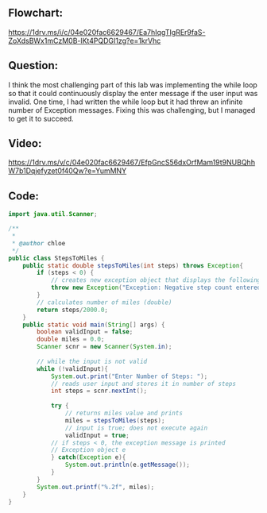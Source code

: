 ## Flowchart:
https://1drv.ms/i/c/04e020fac6629467/Ea7hIqgTIgREr9faS-ZoXdsBWx1mCzM0B-lKt4PQDGI1zg?e=1krVhc

## Question:
I think the most challenging part of this lab was implementing the while loop so that it could continuously display the enter message if the user input was invalid. One time, I had written the while loop
but it had threw an infinite number of Exception messages. Fixing this was challenging, but I managed to get it to succeed.
## Video:
https://1drv.ms/v/c/04e020fac6629467/EfpGncS56dxOrfMam19t9NUBQhhW7b1Dqjefyzet0f40Qw?e=YumMNY

## Code:
``` java
import java.util.Scanner;

/**
 *
 * @author chloe
 */
public class StepsToMiles {
    public static double stepsToMiles(int steps) throws Exception{
        if (steps < 0) {
            // creates new exception object that displays the following message
            throw new Exception("Exception: Negative step count entered.");
        }
        // calculates number of miles (double)
        return steps/2000.0;
    }
    public static void main(String[] args) {
        boolean validInput = false;
        double miles = 0.0;
        Scanner scnr = new Scanner(System.in);
        
        // while the input is not valid
        while (!validInput){
            System.out.print("Enter Number of Steps: ");
            // reads user input and stores it in number of steps
            int steps = scnr.nextInt();
            
            try {
                // returns miles value and prints
                miles = stepsToMiles(steps);
                // input is true; does not execute again
                validInput = true;
            // if steps < 0, the exception message is printed
            // Exception object e
            } catch(Exception e){
                System.out.println(e.getMessage());
            }
        }
        System.out.printf("%.2f", miles);
    }
}
```
